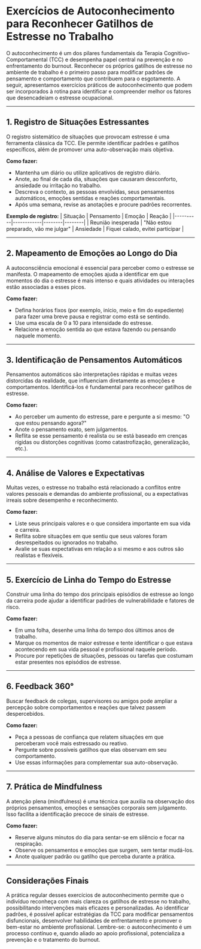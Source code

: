 
# Exercícios de Autoconhecimento para Reconhecer Gatilhos de Estresse no Trabalho

O autoconhecimento é um dos pilares fundamentais da Terapia Cognitivo-Comportamental (TCC) e desempenha papel central na prevenção e no enfrentamento do burnout. Reconhecer os próprios gatilhos de estresse no ambiente de trabalho é o primeiro passo para modificar padrões de pensamento e comportamento que contribuem para o esgotamento. A seguir, apresentamos exercícios práticos de autoconhecimento que podem ser incorporados à rotina para identificar e compreender melhor os fatores que desencadeiam o estresse ocupacional.

---

## 1. **Registro de Situações Estressantes**

O registro sistemático de situações que provocam estresse é uma ferramenta clássica da TCC. Ele permite identificar padrões e gatilhos específicos, além de promover uma auto-observação mais objetiva.

**Como fazer:**
- Mantenha um diário ou utilize aplicativos de registro diário.
- Anote, ao final de cada dia, situações que causaram desconforto, ansiedade ou irritação no trabalho.
- Descreva o contexto, as pessoas envolvidas, seus pensamentos automáticos, emoções sentidas e reações comportamentais.
- Após uma semana, revise as anotações e procure padrões recorrentes.

**Exemplo de registro:**
| Situação | Pensamento | Emoção | Reação |
|----------|------------|--------|--------|
| Reunião inesperada | "Não estou preparado, vão me julgar" | Ansiedade | Fiquei calado, evitei participar |

---

## 2. **Mapeamento de Emoções ao Longo do Dia**

A autoconsciência emocional é essencial para perceber como o estresse se manifesta. O mapeamento de emoções ajuda a identificar em que momentos do dia o estresse é mais intenso e quais atividades ou interações estão associadas a esses picos.

**Como fazer:**
- Defina horários fixos (por exemplo, início, meio e fim do expediente) para fazer uma breve pausa e registrar como está se sentindo.
- Use uma escala de 0 a 10 para intensidade do estresse.
- Relacione a emoção sentida ao que estava fazendo ou pensando naquele momento.

---

## 3. **Identificação de Pensamentos Automáticos**

Pensamentos automáticos são interpretações rápidas e muitas vezes distorcidas da realidade, que influenciam diretamente as emoções e comportamentos. Identificá-los é fundamental para reconhecer gatilhos de estresse.

**Como fazer:**
- Ao perceber um aumento do estresse, pare e pergunte a si mesmo: "O que estou pensando agora?"
- Anote o pensamento exato, sem julgamentos.
- Reflita se esse pensamento é realista ou se está baseado em crenças rígidas ou distorções cognitivas (como catastrofização, generalização, etc.).

---

## 4. **Análise de Valores e Expectativas**

Muitas vezes, o estresse no trabalho está relacionado a conflitos entre valores pessoais e demandas do ambiente profissional, ou a expectativas irreais sobre desempenho e reconhecimento.

**Como fazer:**
- Liste seus principais valores e o que considera importante em sua vida e carreira.
- Reflita sobre situações em que sentiu que seus valores foram desrespeitados ou ignorados no trabalho.
- Avalie se suas expectativas em relação a si mesmo e aos outros são realistas e flexíveis.

---

## 5. **Exercício de Linha do Tempo do Estresse**

Construir uma linha do tempo dos principais episódios de estresse ao longo da carreira pode ajudar a identificar padrões de vulnerabilidade e fatores de risco.

**Como fazer:**
- Em uma folha, desenhe uma linha do tempo dos últimos anos de trabalho.
- Marque os momentos de maior estresse e tente identificar o que estava acontecendo em sua vida pessoal e profissional naquele período.
- Procure por repetições de situações, pessoas ou tarefas que costumam estar presentes nos episódios de estresse.

---

## 6. **Feedback 360°**

Buscar feedback de colegas, supervisores ou amigos pode ampliar a percepção sobre comportamentos e reações que talvez passem despercebidos.

**Como fazer:**
- Peça a pessoas de confiança que relatem situações em que perceberam você mais estressado ou reativo.
- Pergunte sobre possíveis gatilhos que elas observam em seu comportamento.
- Use essas informações para complementar sua auto-observação.

---

## 7. **Prática de Mindfulness**

A atenção plena (mindfulness) é uma técnica que auxilia na observação dos próprios pensamentos, emoções e sensações corporais sem julgamento. Isso facilita a identificação precoce de sinais de estresse.

**Como fazer:**
- Reserve alguns minutos do dia para sentar-se em silêncio e focar na respiração.
- Observe os pensamentos e emoções que surgem, sem tentar mudá-los.
- Anote qualquer padrão ou gatilho que perceba durante a prática.

---

## Considerações Finais

A prática regular desses exercícios de autoconhecimento permite que o indivíduo reconheça com mais clareza os gatilhos de estresse no trabalho, possibilitando intervenções mais eficazes e personalizadas. Ao identificar padrões, é possível aplicar estratégias da TCC para modificar pensamentos disfuncionais, desenvolver habilidades de enfrentamento e promover o bem-estar no ambiente profissional. Lembre-se: o autoconhecimento é um processo contínuo e, quando aliado ao apoio profissional, potencializa a prevenção e o tratamento do burnout.
```
